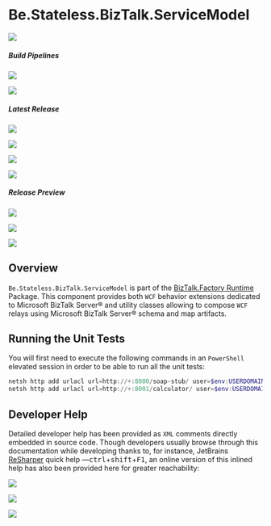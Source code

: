 ﻿# Be.Stateless.BizTalk.ServiceModel

[![][github.badge]][github]

##### Build Pipelines

[![][pipeline.mr.badge]][pipeline.mr]

[![][pipeline.ci.badge]][pipeline.ci]

##### Latest Release

[![][nuget.badge]][nuget]

[![][nuget.unit.badge]][nuget.unit]

[![][nuget.nunit.badge]][nuget.nunit]

[![][release.badge]][release]

##### Release Preview

[![][nuget.preview.badge]][nuget.preview]

[![][nuget.unit.preview.badge]][nuget.unit.preview]

[![][nuget.nunit.preview.badge]][nuget.nunit.preview]

## Overview

`Be.Stateless.BizTalk.ServiceModel` is part of the [BizTalk.Factory Runtime](./../../BizTalk/Factory/Runtime/README.md) Package. This component provides both `WCF` behavior extensions dedicated to Microsoft BizTalk Server® and utility classes allowing to compose `WCF` relays using Microsoft BizTalk Server® schema and map artifacts.

## Running the Unit Tests

You will first need to execute the following commands in an `PowerShell` elevated session in order to be able to run all the unit tests:

```powershell
netsh http add urlacl url=http://+:8000/soap-stub/ user=$env:USERDOMAIN\$env:USERNAME
netsh http add urlacl url=http://+:8001/calculator/ user=$env:USERDOMAIN\$env:USERNAME
```

## Developer Help

Detailed developer help has been provided as `XML` comments directly embedded in source code. Though developers usually browse through this documentation while developing thanks to, for instance, JetBrains [ReSharper][resharper] quick help &mdash;<kbd>ctrl</kbd>+<kbd>shift</kbd>+<kbd>F1</kbd>, an online version of this inlined help has also been provided here for greater reachability:

[![][help.badge]][help]

[![][help.unit.badge]][help.unit]

[![][help.nunit.badge]][help.nunit]

<!-- badges -->

[doc.main.badge]: https://img.shields.io/static/v1?label=BizTalk.Factory%20SDK&message=User's%20Guide&color=8CA1AF&logo=readthedocs
[doc.main]: https://www.stateless.be/ "BizTalk.Factory SDK User's Guide"
[doc.this.badge]: https://img.shields.io/static/v1?label=Be.Stateless.BizTalk.ServiceModel&message=User's%20Guide&color=8CA1AF&logo=readthedocs
[doc.this]: https://www.stateless.be/BizTalk/ServiceModel "Be.Stateless.BizTalk.ServiceModel User's Guide"
[github.badge]: https://img.shields.io/static/v1?label=Repository&message=Be.Stateless.BizTalk.ServiceModel&logo=github
[github]: https://github.com/icraftsoftware/Be.Stateless.BizTalk.ServiceModel "Be.Stateless.BizTalk.ServiceModel GitHub Repository"
[help.badge]: https://img.shields.io/static/v1?label=Be.Stateless.BizTalk.ServiceModel&message=Developer%20Help&color=8CA1AF&logo=microsoftacademic
[help]: https://github.com/icraftsoftware/biztalk.factory.github.io/blob/master/Help/BizTalk/ServiceModel/README.md "Be.Stateless.BizTalk.ServiceModel Developer Help"
[help.nunit.badge]: https://img.shields.io/static/v1?label=Be.Stateless.BizTalk.ServiceModel.NUnit&message=Developer%20Help&color=8CA1AF&logo=microsoftacademic
[help.nunit]: https://github.com/icraftsoftware/biztalk.factory.github.io/blob/master/Help/BizTalk/ServiceModel/NUnit/README.md "Be.Stateless.BizTalk.ServiceModel.NUnit Developer Help"
[help.unit.badge]: https://img.shields.io/static/v1?label=Be.Stateless.BizTalk.ServiceModel.Unit&message=Developer%20Help&color=8CA1AF&logo=microsoftacademic
[help.unit]: https://github.com/icraftsoftware/biztalk.factory.github.io/blob/master/Help/BizTalk/ServiceModel/Unit/README.md "Be.Stateless.BizTalk.ServiceModel.Unit Developer Help"
[nuget.badge]: https://img.shields.io/nuget/v/Be.Stateless.BizTalk.ServiceModel.svg?label=Be.Stateless.BizTalk.ServiceModel&style=flat&logo=nuget
[nuget]: https://www.nuget.org/packages/Be.Stateless.BizTalk.ServiceModel "Be.Stateless.BizTalk.ServiceModel NuGet Package"
[nuget.preview.badge]: https://badge-factory.azurewebsites.net/package/icraftsoftware/be.stateless/BizTalk.Factory.Preview/Be.Stateless.BizTalk.ServiceModel?logo=nuget
[nuget.preview]: https://dev.azure.com/icraftsoftware/be.stateless/_packaging?_a=package&feed=BizTalk.Factory.Preview&package=Be.Stateless.BizTalk.ServiceModel&protocolType=NuGet "Be.Stateless.BizTalk.ServiceModel Preview NuGet Package"
[nuget.nunit.badge]: https://img.shields.io/nuget/v/Be.Stateless.BizTalk.ServiceModel.NUnit.svg?label=Be.Stateless.BizTalk.ServiceModel.NUnit&style=flat&logo=nuget
[nuget.nunit]: https://www.nuget.org/packages/Be.Stateless.BizTalk.ServiceModel.NUnit "Be.Stateless.BizTalk.ServiceModel.NUnit NuGet Package"
[nuget.nunit.preview.badge]: https://badge-factory.azurewebsites.net/package/icraftsoftware/be.stateless/BizTalk.Factory.Preview/Be.Stateless.BizTalk.ServiceModel.NUnit?logo=nuget
[nuget.nunit.preview]: https://dev.azure.com/icraftsoftware/be.stateless/_packaging?_a=package&feed=BizTalk.Factory.Preview&package=Be.Stateless.BizTalk.ServiceModel.NUnit&protocolType=NuGet "Be.Stateless.BizTalk.ServiceModel.NUnit Preview NuGet Package"
[nuget.unit.badge]: https://img.shields.io/nuget/v/Be.Stateless.BizTalk.ServiceModel.Unit.svg?label=Be.Stateless.BizTalk.ServiceModel.Unit&style=flat&logo=nuget
[nuget.unit]: https://www.nuget.org/packages/Be.Stateless.BizTalk.ServiceModel.Unit "Be.Stateless.BizTalk.ServiceModel.Unit NuGet Package"
[nuget.unit.preview.badge]: https://badge-factory.azurewebsites.net/package/icraftsoftware/be.stateless/BizTalk.Factory.Preview/Be.Stateless.BizTalk.ServiceModel.Unit?logo=nuget
[nuget.unit.preview]: https://dev.azure.com/icraftsoftware/be.stateless/_packaging?_a=package&feed=BizTalk.Factory.Preview&package=Be.Stateless.BizTalk.ServiceModel.Unit&protocolType=NuGet "Be.Stateless.BizTalk.ServiceModel.Unit Preview NuGet Package"
[pipeline.ci.badge]: https://dev.azure.com/icraftsoftware/be.stateless/_apis/build/status/Be.Stateless.BizTalk.ServiceModel%20Continuous%20Integration?branchName=master&label=Continuous%20Integration%20Build
[pipeline.ci]: https://dev.azure.com/icraftsoftware/be.stateless/_build/latest?definitionId=64&branchName=master "Be.Stateless.BizTalk.ServiceModel Continuous Integration Build Pipeline"
[pipeline.mr.badge]: https://dev.azure.com/icraftsoftware/be.stateless/_apis/build/status/Be.Stateless.BizTalk.ServiceModel%20Manual%20Release?branchName=master&label=Manual%20Release%20Build
[pipeline.mr]: https://dev.azure.com/icraftsoftware/be.stateless/_build/latest?definitionId=65&branchName=master "Be.Stateless.BizTalk.ServiceModel Manual Release Build Pipeline"
[release.badge]: https://img.shields.io/github/v/release/icraftsoftware/Be.Stateless.BizTalk.ServiceModel?label=Release&logo=github
[release]: https://github.com/icraftsoftware/Be.Stateless.BizTalk.ServiceModel/releases/latest "Be.Stateless.BizTalk.ServiceModel GitHub Release"

<!-- links -->

[resharper]: https://www.jetbrains.com/resharper/

<!--
cSpell:ignore netsh urlacl
-->
